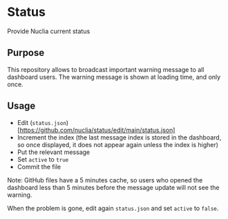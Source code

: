 # Status
Provide Nuclia current status

## Purpose

This repository allows to broadcast important warning message to all dashboard users. The warning message is shown at loading time, and only once.

## Usage

- Edit (`status.json`)[https://github.com/nuclia/status/edit/main/status.json]
- Increment the index (the last message index is stored in the dashboard, so once displayed, it does not appear again unless the index is higher)
- Put the relevant message
- Set `active` to `true`
- Commit the file

Note: GitHub files have a 5 minutes cache, so users who opened the dashboard less than 5 minutes before the message update will not see the warning.

When the problem is gone, edit again `status.json` and set `active` to `false`.
